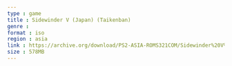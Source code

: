```yaml
---
type : game
title : Sidewinder V (Japan) (Taikenban)
genre : 
format : iso
region : asia
link : https://archive.org/download/PS2-ASIA-ROMS321COM/Sidewinder%20V%20%28Japan%29%20%28Taikenban%29.7z
size : 578MB
---
```

